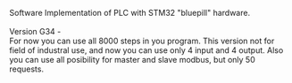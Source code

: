 Software Implementation of PLC with STM32 "bluepill" hardware.</br></br>
Version G34 -</br>
For now you can use all 8000 steps in you program. This version not for field of industral use,
and now you can use only 4 input  and 4 output. Also you can use all posibility for master and slave modbus,
but only 50 requests. </br>



